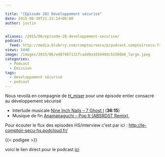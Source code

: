 ```yaml
---

title: "[Episode 28] Développement sécurisé"
date: 2015-06-30T21:22:14+00:00
author: justin


aliases: /2015/06/episode-28-developpement-securise/
podcast:
  feed: http://media.blubrry.com/comptoirsecu/p/podcast.comptoirsecu.fr/CSEC.EP28.2015-06-29.DEVELOPPEMENT_SECURISE.mp3
views: 5440
image: /images/2015/06/ed87467131fcadd9a103440dc51500b6_large.jpeg
categories:
  - Podcast
  - Emission
tags:
  - developpement sécurisé
  - podcast
---
```



Nous revoilà en compagnie de [H_miser](https://twitter.com/H_Miser) pour une épisode entier consacré au développement sécurisé

  * Interlude musicale [Nine Inch Nails – 7 Ghost I](http://www.discogs.com/Nine-Inch-Nails-Ghosts-I-IV/release/1262566) (**36:15**)
  * Musique de fin [Anamanaguchi – Pop It (ABSRDST Remix) ](https://soundcloud.com/anamanaguchi/pop-it-absrdst-remix)

Pour écouter le flux des episodes HS/interview c'est par ici : <http://le-comptoir-secu-hs.podcloud.fr/>





{{< podigee >}}






voici le lien direct pour le podcast [ici](http://media.blubrry.com/comptoirsecu/p/podcast.comptoirsecu.fr/CSEC.EP28.2015-06-29.DEVELOPPEMENT_SECURISE.mp3)

